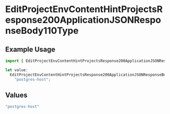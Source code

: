 # EditProjectEnvContentHintProjectsResponse200ApplicationJSONResponseBody110Type

## Example Usage

```typescript
import { EditProjectEnvContentHintProjectsResponse200ApplicationJSONResponseBody110Type } from "@vercel/sdk/models/editprojectenvop.js";

let value:
  EditProjectEnvContentHintProjectsResponse200ApplicationJSONResponseBody110Type =
    "postgres-host";
```

## Values

```typescript
"postgres-host"
```